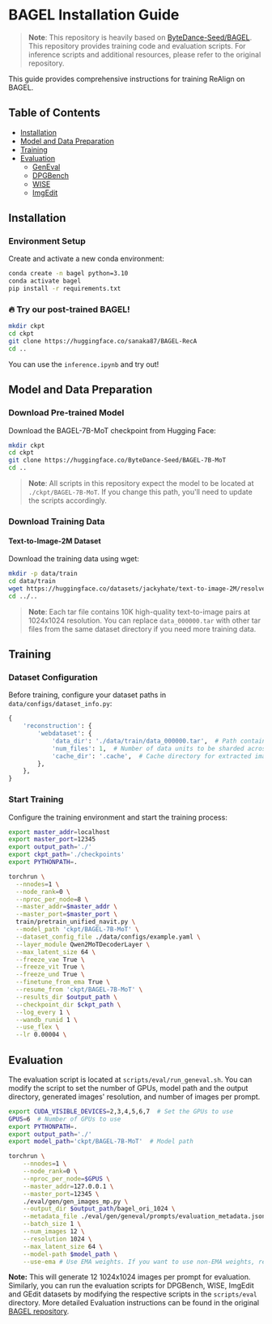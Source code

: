 # BAGEL Installation Guide

> **Note**: This repository is heavily based on [ByteDance-Seed/BAGEL](https://github.com/bytedance-seed/BAGEL). This repository provides training code and evaluation scripts. For inference scripts and additional resources, please refer to the original repository.

This guide provides comprehensive instructions for training ReAlign on BAGEL.

## Table of Contents

- [Installation](#installation)
- [Model and Data Preparation](#model-and-data-preparation)
- [Training](#training)
- [Evaluation](#evaluation)
  - [GenEval](#geneval)
  - [DPGBench](#dpgbench)
  - [WISE](#wise)
  - [ImgEdit](#imgedit)

## Installation

### Environment Setup

Create and activate a new conda environment:

```bash
conda create -n bagel python=3.10
conda activate bagel
pip install -r requirements.txt
```

### 🔥 Try our post-trained BAGEL!

```bash
mkdir ckpt
cd ckpt
git clone https://huggingface.co/sanaka87/BAGEL-RecA
cd ..
```

You can use the `inference.ipynb` and try out!

## Model and Data Preparation

### Download Pre-trained Model

Download the BAGEL-7B-MoT checkpoint from Hugging Face:

```bash
mkdir ckpt
cd ckpt
git clone https://huggingface.co/ByteDance-Seed/BAGEL-7B-MoT
cd ..
```

> **Note**: All scripts in this repository expect the model to be located at `./ckpt/BAGEL-7B-MoT`. If you change this path, you'll need to update the scripts accordingly.

### Download Training Data

#### Text-to-Image-2M Dataset

Download the training data using wget:

```bash
mkdir -p data/train
cd data/train
wget https://huggingface.co/datasets/jackyhate/text-to-image-2M/resolve/main/data_1024_10K/data_000000.tar
cd ../..
```

> **Note**: Each tar file contains 10K high-quality text-to-image pairs at 1024x1024 resolution. You can replace `data_000000.tar` with other tar files from the same dataset directory if you need more training data.

## Training

### Dataset Configuration

Before training, configure your dataset paths in `data/configs/dataset_info.py`:

```python
{
    'reconstruction': {
        'webdataset': {
            'data_dir': './data/train/data_000000.tar',  # Path containing all tar files
            'num_files': 1,  # Number of data units to be sharded across all ranks and workers
            'cache_dir': '.cache',  # Cache directory for extracted images
        },
    },
}
```

### Start Training

Configure the training environment and start the training process:

```bash
export master_addr=localhost
export master_port=12345
export output_path='./'
export ckpt_path='./checkpoints'
export PYTHONPATH=.

torchrun \
  --nnodes=1 \
  --node_rank=0 \
  --nproc_per_node=8 \
  --master_addr=$master_addr \
  --master_port=$master_port \
  train/pretrain_unified_navit.py \
  --model_path 'ckpt/BAGEL-7B-MoT' \
  --dataset_config_file ./data/configs/example.yaml \
  --layer_module Qwen2MoTDecoderLayer \
  --max_latent_size 64 \
  --freeze_vae True \
  --freeze_vit True \
  --freeze_und True \
  --finetune_from_ema True \
  --resume_from 'ckpt/BAGEL-7B-MoT' \
  --results_dir $output_path \
  --checkpoint_dir $ckpt_path \
  --log_every 1 \
  --wandb_runid 1 \
  --use_flex \
  --lr 0.00004 \
```

## Evaluation

The evaluation script is located at `scripts/eval/run_geneval.sh`. You can modify the script to set the number of GPUs, model path and the output directory, generated images' resolution, and number of images per prompt.

```bash
export CUDA_VISIBLE_DEVICES=2,3,4,5,6,7  # Set the GPUs to use
GPUS=6  # Number of GPUs to use
export PYTHONPATH=.
export output_path='./'
export model_path='ckpt/BAGEL-7B-MoT'  # Model path

torchrun \
    --nnodes=1 \
    --node_rank=0 \
    --nproc_per_node=$GPUS \
    --master_addr=127.0.0.1 \
    --master_port=12345 \
    ./eval/gen/gen_images_mp.py \
    --output_dir $output_path/bagel_ori_1024 \
    --metadata_file ./eval/gen/geneval/prompts/evaluation_metadata.jsonl \
    --batch_size 1 \
    --num_images 12 \
    --resolution 1024 \
    --max_latent_size 64 \
    --model-path $model_path \
    --use-ema # Use EMA weights. If you want to use non-EMA weights, remove this line.
```

**Note:** This will generate 12 1024x1024 images per prompt for evaluation. Similarly, you can run the evaluation scripts for DPGBench, WISE, ImgEdit and GEdit datasets by modifying the respective scripts in the `scripts/eval` directory. More detailed Evaluation instructions can be found in the original [BAGEL repository](https://github.com/ByteDance-Seed/BAGEL).
